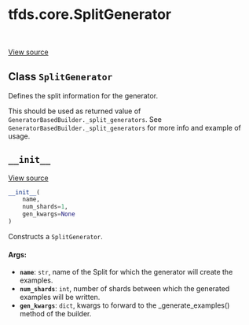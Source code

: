 <div itemscope itemtype="http://developers.google.com/ReferenceObject">
<meta itemprop="name" content="tfds.core.SplitGenerator" />
<meta itemprop="path" content="Stable" />
<meta itemprop="property" content="__init__"/>
</div>

# tfds.core.SplitGenerator

<!-- Insert buttons and diff -->

<table class="tfo-notebook-buttons tfo-api" align="left">
</table>

<a target="_blank" href="https://github.com/tensorflow/datasets/tree/master/tensorflow_datasets/core/splits.py">View
source</a>

## Class `SplitGenerator`

Defines the split information for the generator.

<!-- Placeholder for "Used in" -->

This should be used as returned value of
`GeneratorBasedBuilder._split_generators`.
See `GeneratorBasedBuilder._split_generators` for more info and example
of usage.

<h2 id="__init__"><code>__init__</code></h2>

<a target="_blank" href="https://github.com/tensorflow/datasets/tree/master/tensorflow_datasets/core/splits.py">View
source</a>

```python
__init__(
    name,
    num_shards=1,
    gen_kwargs=None
)
```

Constructs a `SplitGenerator`.

#### Args:

*   <b>`name`</b>: `str`, name of the Split for which the generator will create
    the examples.
*   <b>`num_shards`</b>: `int`, number of shards between which the generated
    examples will be written.
*   <b>`gen_kwargs`</b>: `dict`, kwargs to forward to the _generate_examples()
    method of the builder.
